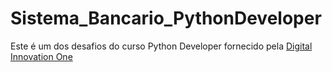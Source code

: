 # Sistema_Bancario_PythonDeveloper

Este é um dos desafios do curso Python Developer fornecido pela [Digital Innovation One](https://www.dio.me)
